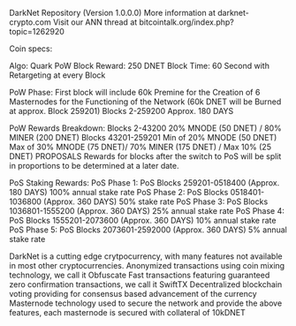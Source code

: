 DarkNet Repository (Version 1.0.0.0)
More information at darknet-crypto.com
Visit our ANN thread at bitcointalk.org/index.php?topic=1262920

Coin specs:

Algo: Quark
PoW Block Reward: 250 DNET
Block Time: 60 Second with Retargeting at every Block

PoW Phase: 
First block will include 60k Premine for the Creation of 6 Masternodes for the Functioning of the Network (60k DNET will be Burned at approx. Block 259201)
Blocks 2-259200 Approx. 180 DAYS

PoW Rewards Breakdown: 
Blocks 2-43200 20% MNODE (50 DNET) / 80% MINER (200 DNET)
Blocks 43201-259201 Min of 20% MNODE (50 DNET) Max of 30% MNODE (75 DNET)/ 70% MINER (175 DNET) / Max 10% (25 DNET) PROPOSALS
Rewards for blocks after the switch to PoS will be split in proportions to be determined at a later date. 

PoS Staking Rewards:
PoS Phase 1: PoS Blocks 259201-0518400 (Approx. 180 DAYS) 100% annual stake rate
PoS Phase 2: PoS Blocks 0518401-1036800 (Approx. 360 DAYS) 50% stake rate
PoS Phase 3: PoS Blocks 1036801-1555200 (Approx. 360 DAYS) 25% annual stake rate
PoS Phase 4: PoS Blocks 1555201-2073600 (Approx. 360 DAYS) 10% annual stake rate
PoS Phase 5: PoS Blocks 2073601-2592000 (Approx. 360 DAYS) 5% annual stake rate

DarkNet is a cutting edge crytpocurrency, with many features not available in most other cryptocurrencies. 
Anonymized transactions using coin mixing technology, we call it Obfuscate
Fast transactions featuring guaranteed zero confirmation transactions, we call it SwiftTX
Decentralized blockchain voting providing for consensus based advancement of the currency
Masternode technology used to secure the network and provide the above features, each masternode is secured with collateral of 10kDNET